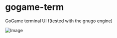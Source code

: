 # gogame-term
GoGame terminal UI f(tested with the gnugo engine)

![Image](https://i.imgur.com/3SKZ5fW.png)
